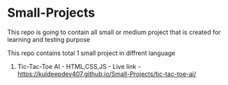 # Small-Projects
This repo is going to contain all small or medium project that is created for learning and testing purpose

This repo contains total 1 small project in diffrent language

1. Tic-Tac-Toe AI - HTML,CSS,JS - Live link - https://kuldeepdev407.github.io/Small-Projects/tic-tac-toe-ai/
